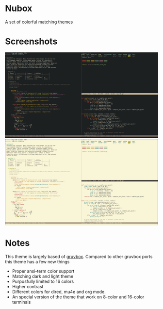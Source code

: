 # Nubox
A set of colorful matching themes

# Screenshots

![Screenshot](screenshot_dark.png)
![Screenshot](screenshot_light.png)

# Notes

This theme is largely based of
[gruvbox](https://github.com/morhetz/gruvbox). Compared to other
gruvbox ports this theme has a few new things

- Proper ansi-term color support
- Matching dark and light theme
- Purposfully limited to 16 colors
- Higher contrast
- Different colors for dired, mu4e and org mode.
- An special version of the theme that work on 8-color and 16-color terminals

